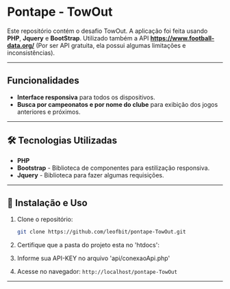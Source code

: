# Pontape - TowOut

Este repositório contém o desafio TowOut. A aplicação foi feita usando **PHP**, **Jquery** e **BootStrap**. Utilizado também a API **https://www.football-data.org/** (Por ser API gratuita, ela possui algumas limitações e inconsistências).

---

## Funcionalidades

- **Interface responsiva** para todos os dispositivos.
- **Busca por campeonatos e por nome do clube** para exibição dos jogos anteriores e próximos.
---

## 🛠 Tecnologias Utilizadas

- **PHP**
- **Bootstrap** - Biblioteca de componentes para estilização responsiva.
- **Jquery** - Biblioteca para fazer algumas requisições.

---

## 🔧 Instalação e Uso

1. Clone o repositório:

   ```bash
   git clone https://github.com/leofbit/pontape-TowOut.git
   ```

2. Certifique que a pasta do projeto esta no 'htdocs':

3. Informe sua API-KEY no arquivo 'api/conexaoApi.php'

4. Acesse no navegador: `http://localhost/pontape-TowOut`

---
